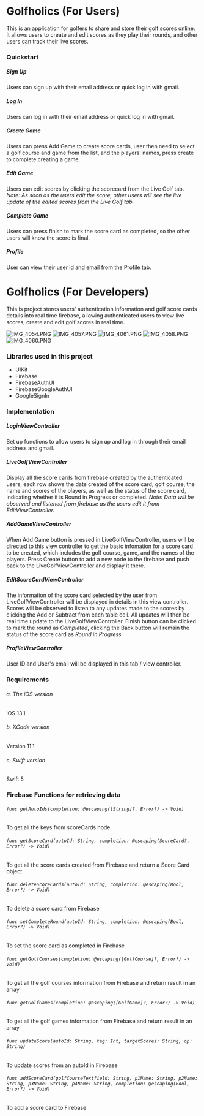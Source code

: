 # Golfholics (For Users)
This is an application for golfers to share and store their golf scores online. It allows users to create and edit scores as they play their rounds, and other users can track their live scores. 

### Quickstart
##### Sign Up
Users can sign up with their email address or quick log in with gmail.

##### Log In
Users can log in with their email address or quick log in with gmail.

##### Create Game
Users can press Add Game to create score cards, user then need to select a golf course and game from the list, and the players' names, press create to complete creating a game. 

##### Edit Game
Users can edit scores by clicking the scorecard from the Live Golf tab. 
_Note: As soon as the users edit the score, other users will see the live update of the edited scores from the Live Golf tab._

##### Complete Game
Users can press finish to mark the score card as completed, so the other users will know the score is final. 

##### Profile
User can view their user id and email from the Profile tab.

# Golfholics (For Developers)
This is project stores users' authentication information and golf score cards details into real time firebase, allowing authenticated users to view live scores, create and edit golf scores in real time. 

![IMG_4054.PNG](https://www.dropbox.com/s/x06jsmtinno3gjq/IMG_4054.PNG?dl=0&raw=1)
![IMG_4057.PNG](https://www.dropbox.com/s/2q1rsw2p6t9jp7k/IMG_4057.PNG?dl=0&raw=1)
![IMG_4061.PNG](https://www.dropbox.com/s/03uop9g1wcp62vs/IMG_4061.PNG?dl=0&raw=1)
![IMG_4058.PNG](https://www.dropbox.com/s/hb6wrp1gtg85lhh/IMG_4058.PNG?dl=0&raw=1)
![IMG_4060.PNG](https://www.dropbox.com/s/b4rmjvyfop04xpy/IMG_4060.PNG?dl=0&raw=1)

### Libraries used in this project
- UIKit
- Firebase
- FirebaseAuthUI
- FirebaseGoogleAuthUI
- GoogleSignIn

### Implementation
##### LoginViewController
Set up functions to allow users to sign up and log in through their email address and gmail.


##### LiveGolfViewController
Display all the score cards from firebase created by the authenticated users, each row shows the date created of the score card, golf course, the name and scores of the players, as well as the status of the score card, indicating whether it is Round in Progress or completed. 
_Note: Data will be observed and listened from firebase as the users edit it from EditViewController._


##### AddGameViewController
When Add Game button is pressed in LiveGolfViewController, users will be directed to this view controller to get the basic infomation for a score card to be created, which includes the golf course, game, and the names of the players. Press Create button to add a new node to the firebase and push back to the LiveGolfViewController and display it there.


##### EditScoreCardViewController
The information of the score card selected by the user from LiveGolfViewController will be displayed in details in this view controller. Scores will be observed to listen to any updates made to the scores by clicking the Add or Subtract from each table cell. All updates will then be real time update to the LiveGolfViewController. Finish button can be clicked to mark the round as *Completed*, clicking the Back button will remain the status of the score card as *Round in Progress*

##### ProfileViewController
User ID and User's email will be displayed in this tab / view controller.

### Requirements
###### a. The iOS version
iOS 13.1
###### b. XCode version
Version 11.1
###### c. Swift version
Swift 5

### Firebase Functions for retrieving data
###### `func getAutoIds(completion: @escaping([String]?, Error?) -> Void)`
To get all the keys from scoreCards node

###### `func getScoreCard(autoId: String, completion: @escaping(ScoreCard?, Error?) -> Void)`
To get all the score cards created from Firebase and return a Score Card object

###### `func deleteScoreCards(autoId: String, completion: @escaping(Bool, Error?) -> Void)`
To delete a score card from Firebase

###### `func setCompleteRound(autoId: String, completion: @escaping(Bool, Error?) -> Void)`
To set the score card as completed in Firebase

###### `func getGolfCourses(completion: @escaping([GolfCourse]?, Error?) -> Void)`
To get all the golf courses information from Firebase and return result in an array

###### `func getGolfGames(completion: @escaping([GolfGame]?, Error?) -> Void)`
To get all the golf games information from Firebase and return result in an array

###### `func updateScore(autoId: String, tag: Int, targetScores: String, op: String)`
To update scores from an autoId in Firebase

###### `func addScoreCard(golfCourseTextfield: String, p1Name: String, p2Name: String, p3Name: String, p4Name: String, completion: @escaping(Bool, Error?) -> Void)`
To add a score card to Firebase
